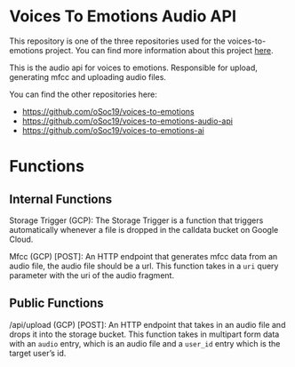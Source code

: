 # Voices To Emotions Audio API

This repository is one of the three repositories used for the voices-to-emotions project. You can find more information about this project [here](https://osoc19.github.io/voices-to-emotions/).

This is the audio api for voices to emotions. Responsible for upload, generating mfcc and uploading audio files.

You can find the other repositories here:

- https://github.com/oSoc19/voices-to-emotions
- https://github.com/oSoc19/voices-to-emotions-audio-api
- https://github.com/oSoc19/voices-to-emotions-ai

# Functions

## Internal Functions

Storage Trigger (GCP): The Storage Trigger is a function that triggers automatically whenever a file is dropped in the calldata bucket on Google Cloud.

Mfcc (GCP) [POST]: An HTTP endpoint that generates mfcc data from an audio file, the audio file should be a url. This function takes in a `uri` query parameter with the uri of the audio fragment.

## Public Functions

/api/upload (GCP) [POST]: An HTTP endpoint that takes in an audio file and drops it into the storage bucket. This function takes in multipart form data with an `audio` entry, which is an audio file and a `user_id` entry which is the target user’s id.
